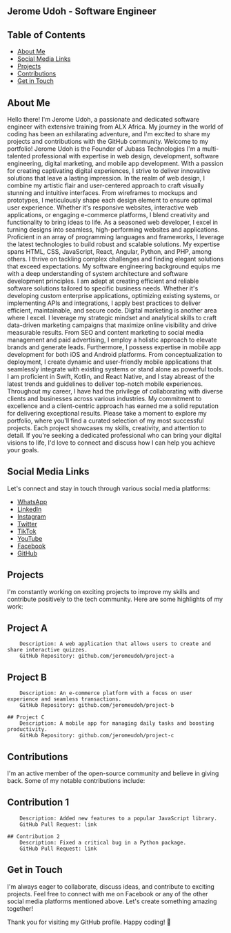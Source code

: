 ## Jerome Udoh - Software Engineer
## Table of Contents

- [About Me](#about-me)
- [Social Media Links](#social-media-links)
- [Projects](#projects)
- [Contributions](#contributions)
- [Get in Touch](#get-in-touch)

## About Me
Hello there! I'm Jerome Udoh, a passionate and dedicated software engineer with extensive training from ALX Africa. My journey in the world of coding has been an exhilarating adventure, and I'm excited to share my projects and contributions with the GitHub community.
Welcome to my portfolio! Jerome Udoh is the Founder of Jubass Technologies I'm a multi-talented professional with expertise in web design, development, software engineering, digital marketing, and mobile app development. With a passion for creating captivating digital experiences, I strive to deliver innovative solutions that leave a lasting impression.
In the realm of web design, I combine my artistic flair and user-centered approach to craft visually stunning and intuitive interfaces. From wireframes to mockups and prototypes, I meticulously shape each design element to ensure optimal user experience. Whether it's responsive websites, interactive web applications, or engaging e-commerce platforms, I blend creativity and functionality to bring ideas to life.
As a seasoned web developer, I excel in turning designs into seamless, high-performing websites and applications. Proficient in an array of programming languages and frameworks, I leverage the latest technologies to build robust and scalable solutions. My expertise spans HTML, CSS, JavaScript, React, Angular, Python, and PHP, among others. I thrive on tackling complex challenges and finding elegant solutions that exceed expectations.
My software engineering background equips me with a deep understanding of system architecture and software development principles. I am adept at creating efficient and reliable software solutions tailored to specific business needs. Whether it's developing custom enterprise applications, optimizing existing systems, or implementing APIs and integrations, I apply best practices to deliver efficient, maintainable, and secure code.
Digital marketing is another area where I excel. I leverage my strategic mindset and analytical skills to craft data-driven marketing campaigns that maximize online visibility and drive measurable results. From SEO and content marketing to social media management and paid advertising, I employ a holistic approach to elevate brands and generate leads.
Furthermore, I possess expertise in mobile app development for both iOS and Android platforms. From conceptualization to deployment, I create dynamic and user-friendly mobile applications that seamlessly integrate with existing systems or stand alone as powerful tools. I am proficient in Swift, Kotlin, and React Native, and I stay abreast of the latest trends and guidelines to deliver top-notch mobile experiences.
Throughout my career, I have had the privilege of collaborating with diverse clients and businesses across various industries. My commitment to excellence and a client-centric approach has earned me a solid reputation for delivering exceptional results.
Please take a moment to explore my portfolio, where you'll find a curated selection of my most successful projects. Each project showcases my skills, creativity, and attention to detail. If you're seeking a dedicated professional who can bring your digital visions to life, I'd love to connect and discuss how I can help you achieve your goals.

## Social Media Links

Let's connect and stay in touch through various social media platforms:

- [WhatsApp](https://wa.me/2348088221162)
- [LinkedIn](https://www.linkedin.com/in/jerome-udoh-072756125)
- [Instagram](https://www.instagram.com/jeromeudoh)
- [Twitter](https://twitter.com/UdohJerome)
- [TikTok](https://www.tiktok.com/@jubasstv)
- [YouTube](https://www.youtube.com/@JUBASSTV)
- [Facebook](https://www.facebook.com/jerome.udoh)
- [GitHub](https://github.com/Jubasstech)

## Projects

I'm constantly working on exciting projects to improve my skills and contribute positively to the tech community. Here are some highlights of my work:

   ## Project A
        Description: A web application that allows users to create and share interactive quizzes.
        GitHub Repository: github.com/jeromeudoh/project-a

   ## Project B
        Description: An e-commerce platform with a focus on user experience and seamless transactions.
        GitHub Repository: github.com/jeromeudoh/project-b

    ## Project C
        Description: A mobile app for managing daily tasks and boosting productivity.
        GitHub Repository: github.com/jeromeudoh/project-c

## Contributions

I'm an active member of the open-source community and believe in giving back. Some of my notable contributions include:

   ## Contribution 1
        Description: Added new features to a popular JavaScript library.
        GitHub Pull Request: link

    ## Contribution 2
        Description: Fixed a critical bug in a Python package.
        GitHub Pull Request: link

## Get in Touch

I'm always eager to collaborate, discuss ideas, and contribute to exciting projects. Feel free to connect with me on Facebook or any of the other social media platforms mentioned above. Let's create something amazing together!

Thank you for visiting my GitHub profile. Happy coding! 🚀
